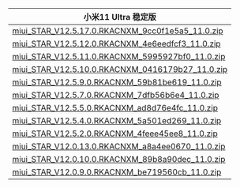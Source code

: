 | 小米11 Ultra  稳定版    |
| ---- |
| [miui_STAR_V12.5.17.0.RKACNXM_9cc0f1e5a5_11.0.zip](https://hugeota.d.miui.com/V12.5.17.0.RKACNXM/miui_STAR_V12.5.17.0.RKACNXM_9cc0f1e5a5_11.0.zip)    |
| [miui_STAR_V12.5.12.0.RKACNXM_4e6eedfcf3_11.0.zip](https://hugeota.d.miui.com/V12.5.12.0.RKACNXM/miui_STAR_V12.5.12.0.RKACNXM_4e6eedfcf3_11.0.zip)    |
| [miui_STAR_V12.5.11.0.RKACNXM_5995927bf0_11.0.zip](https://hugeota.d.miui.com/V12.5.11.0.RKACNXM/miui_STAR_V12.5.11.0.RKACNXM_5995927bf0_11.0.zip)    |
| [miui_STAR_V12.5.10.0.RKACNXM_0416179b27_11.0.zip](https://hugeota.d.miui.com/V12.5.10.0.RKACNXM/miui_STAR_V12.5.10.0.RKACNXM_0416179b27_11.0.zip)    |
| [miui_STAR_V12.5.9.0.RKACNXM_59b81be619_11.0.zip](https://hugeota.d.miui.com/V12.5.9.0.RKACNXM/miui_STAR_V12.5.9.0.RKACNXM_59b81be619_11.0.zip)    |
| [miui_STAR_V12.5.7.0.RKACNXM_7dfb56b6e4_11.0.zip](https://hugeota.d.miui.com/V12.5.7.0.RKACNXM/miui_STAR_V12.5.7.0.RKACNXM_7dfb56b6e4_11.0.zip)    |
| [miui_STAR_V12.5.5.0.RKACNXM_ad8d76e4fc_11.0.zip](https://hugeota.d.miui.com/V12.5.5.0.RKACNXM/miui_STAR_V12.5.5.0.RKACNXM_ad8d76e4fc_11.0.zip)    |
| [miui_STAR_V12.5.4.0.RKACNXM_5a501ed269_11.0.zip](https://hugeota.d.miui.com/V12.5.4.0.RKACNXM/miui_STAR_V12.5.4.0.RKACNXM_5a501ed269_11.0.zip)    |
| [miui_STAR_V12.5.2.0.RKACNXM_4feee45ee8_11.0.zip](https://hugeota.d.miui.com/V12.5.2.0.RKACNXM/miui_STAR_V12.5.2.0.RKACNXM_4feee45ee8_11.0.zip)    |
| [miui_STAR_V12.0.13.0.RKACNXM_a8a4ee0670_11.0.zip](https://hugeota.d.miui.com/V12.0.13.0.RKACNXM/miui_STAR_V12.0.13.0.RKACNXM_a8a4ee0670_11.0.zip)    |
| [miui_STAR_V12.0.10.0.RKACNXM_89b8a90dec_11.0.zip](https://hugeota.d.miui.com/V12.0.10.0.RKACNXM/miui_STAR_V12.0.10.0.RKACNXM_89b8a90dec_11.0.zip)    |
| [miui_STAR_V12.0.9.0.RKACNXM_be719560cb_11.0.zip](https://hugeota.d.miui.com/V12.0.9.0.RKACNXM/miui_STAR_V12.0.9.0.RKACNXM_be719560cb_11.0.zip)    |
